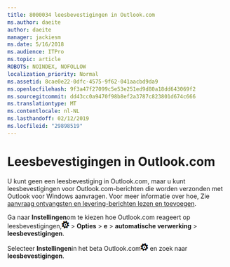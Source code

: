 ```yaml
---
title: 8000034 leesbevestigingen in Outlook.com
ms.author: daeite
author: daeite
manager: jackiesm
ms.date: 5/16/2018
ms.audience: ITPro
ms.topic: article
ROBOTS: NOINDEX, NOFOLLOW
localization_priority: Normal
ms.assetid: 8cae0e22-0dfc-4575-9f62-041aacbd9da9
ms.openlocfilehash: 9f3a47f27099c5e53e251ed9d80a18dd643069f2
ms.sourcegitcommit: dd43cc0a9470f98b8ef2a3787c823801d674c666
ms.translationtype: MT
ms.contentlocale: nl-NL
ms.lasthandoff: 02/12/2019
ms.locfileid: "29898519"
---
```

# <a name="read-receipts-in-outlookcom"></a>Leesbevestigingen in Outlook.com

U kunt geen een leesbevestiging in Outlook.com, maar u kunt leesbevestigingen voor Outlook.com-berichten die worden verzonden met Outlook voor Windows aanvragen. Voor meer informatie over hoe, Zie [aanvraag ontvangsten en levering-berichten lezen en toevoegen](https://go.microsoft.com/fwlink/p/?linkid=874355).
  
Ga naar **Instellingen**om te kiezen hoe Outlook.com reageert op leesbevestigingen,![instellingen](media/f4b2e798-fff1-4a14-931f-5677a4543b58.png) \> **Opties** \> **e** \> **automatische verwerking** \> **leesbevestigingen**. 
  
Selecteer **Instellingen**in het beta Outlook.com![instellingen](media/f4b2e798-fff1-4a14-931f-5677a4543b58.png) en zoek naar **leesbevestigingen**. 
  


